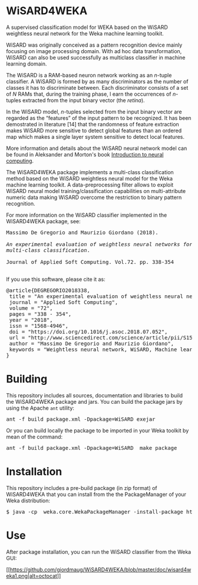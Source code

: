 # WiSARD4WEKA
A supervised classification model for WEKA based on the WiSARD weightless neural network
for the Weka machine learning toolkit.

WiSARD was originally conceived as a pattern recognition device mainly focusing on image processing domain.
With ad hoc data transformation, WiSARD can also be used successfully as multiclass classifier in machine learning domain.

The WiSARD is a RAM-based neuron network working as an <i>n</i>-tuple classifier.
A WiSARD is formed by as many discriminators as the number of classes it has to discriminate between. 
Each discriminator consists of a set of <i>N</i> RAMs that, during the training phase, l
earn the occurrences of <i>n</i>-tuples extracted from the input binary vector (the <i>retina</i>).

In the WiSARD model, <i>n</i>-tuples selected from the input binary vector are regarded as the “features” of the input pattern to be recognized. It has been demostrated in literature [14] that the randomness of feature extraction makes WiSARD more sensitive to detect global features than an ordered map which makes a single layer system sensitive to detect local features.

More information and details about the WiSARD neural network model can be found in Aleksander and Morton's book [Introduction to neural computing](https://books.google.co.uk/books/about/An_introduction_to_neural_computing.html?id=H4dQAAAAMAAJ&redir_esc=y&hl=it).

The WiSARD4WEKA package implements a multi-class classification method based on the WiSARD weightless neural model
for the Weka machine learning toolkit. A data-preprocessing filter allows to exploit WiSARD neural model 
training/classification capabilities on multi-attribute numeric data making WiSARD overcome the restriction to
binary pattern recognition.

For more information on the WiSARD classifier implemented in the WiSARD4WEKA package, see:

<pre>
Massimo De Gregorio and Maurizio Giordano (2018).<br> 
<i>An experimental evaluation of weightless neural networks for 
multi-class classification</i>.<br> 
Journal of Applied Soft Computing. Vol.72. pp. 338-354<br>
</pre>

If you use this software, please cite it as:

<pre>
&#64;article{DEGREGORIO2018338,
 title = "An experimental evaluation of weightless neural networks for multi-class classification",
 journal = "Applied Soft Computing",
 volume = "72",
 pages = "338 - 354",
 year = "2018",
 issn = "1568-4946",
 doi = "https://doi.org/10.1016/j.asoc.2018.07.052",
 url = "http://www.sciencedirect.com/science/article/pii/S156849461830440X",
 author = "Massimo De Gregorio and Maurizio Giordano",
 keywords = "Weightless neural network, WiSARD, Machine learning"
}
</pre>

# Building

This repository includes all sources, documentation and libraries to build the WiSARD4WEKA
package and jars. You can build the package jars by using the Apache <code>ant</code> utility:

<pre>
ant -f build_package.xml -Dpackage=WiSARD exejar
</pre>

Or you can build locally the package to be imported in your Weka toolkit by mean of the command:

<pre>
ant -f build_package.xml -Dpackage=WiSARD  make_package
</pre>

# Installation

This repository includes a pre-build package (in zip format) of WiSARD4WEKA that you can 
install from the the PackageManager of your Weka distribution:

<pre>
$ java -cp <your-path-to-weka.jar> weka.core.WekaPackageManager -install-package https://github.com/giordamaug/WiSARD4WEKA/releases/download/v.1.0.1/WiSARD.zip
</pre>

# Use

After package installation, you can run the WiSARD classifier from the Weka GUI:

[[https://github.com/giordmaug/WiSARD4WEKA/blob/master/doc/wisard4weka1.png|alt=octocat]]
